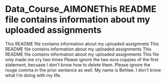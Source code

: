 # Data_Course_AIMONEThis README file contains information about my uploaded assignments
This README file contains information about my uploaded assigmnets
This README file contains information about my uploaded assignments
This README file contains information about my uploaded assignments
This file only made me cry two times
Please ignore the two exra coppies of the first statement, becuase I don't know how to delete them.
 Please ignore the rouge comma in the prior sentance as well.
My name is Behlee.
I don't know what I'm doing with my life.
